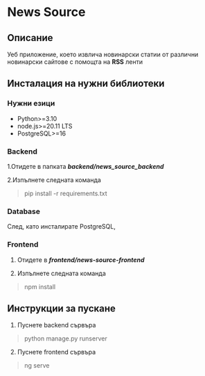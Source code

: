 # News Source

## Описание

Уеб приложение, което извлича новинарски статии от различни новинарски сайтове с помощта на **RSS** ленти

## Инсталация на нужни библиотеки

### Нужни езици

- Python>=3.10
- node.js>=20.11 LTS
- PostgreSQL>=16

### Backend

1.Отидете в папката ***backend/news_source_backend***

2.Изпълнете следната команда

> pip install -r requirements.txt

### Database

След, като инсталирате PostgreSQL,

### Frontend

1. Отидете в ***frontend/news-source-frontend***

2. Изпълнете следната команда

> npm install

## Инструкции за пускане

1. Пуснете backend сървъра

> python manage.py runserver

2. Пуснете frontend сървъра

> ng serve


